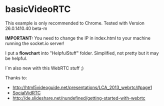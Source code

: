 basicVideoRTC
=============

This example is only recommended to Chrome.
Tested with Version 26.0.1410.40 beta-m


<b>IMPORTANT:</b> You need to change the IP in index.html to your machine running the socket.io server!

I put a <b>flowchart</b> into "HelpfulStuff" folder. Simplified, not pretty  but it may be helpful.

I´m also new with this WebRTC stuff ;)


Thanks to:
<ul>
<li><a href="http://html5videoguide.net/presentations/LCA_2013_webrtc/#page1">http://html5videoguide.net/presentations/LCA_2013_webrtc/#page1</a>
</li>

<li><a href="https://github.com/tomasbasham/SocialVidRTC/blob/master/javascript/main.js">SocialVidRTC</a>
</li>

<li><a href="http://de.slideshare.net/nundefined/getting-started-with-webrtc">http://de.slideshare.net/nundefined/getting-started-with-webrtc</a>
</li>

</ul>
